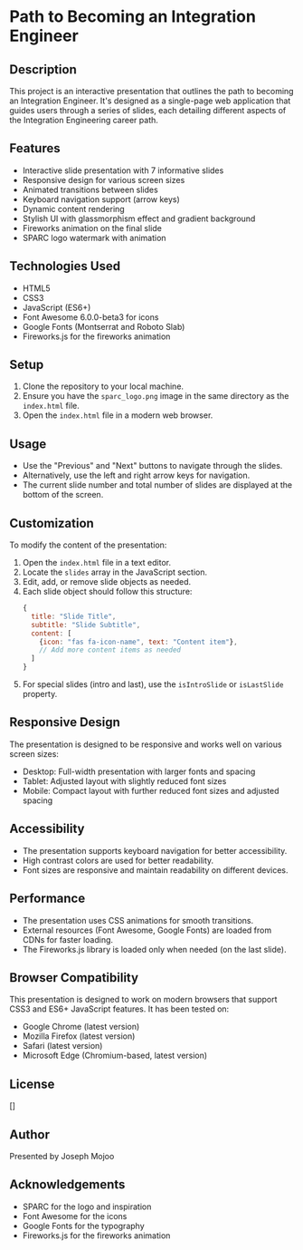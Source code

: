 # Path to Becoming an Integration Engineer

## Description

This project is an interactive presentation that outlines the path to becoming an Integration Engineer. It's designed as a single-page web application that guides users through a series of slides, each detailing different aspects of the Integration Engineering career path.

## Features

- Interactive slide presentation with 7 informative slides
- Responsive design for various screen sizes
- Animated transitions between slides
- Keyboard navigation support (arrow keys)
- Dynamic content rendering
- Stylish UI with glassmorphism effect and gradient background
- Fireworks animation on the final slide
- SPARC logo watermark with animation

## Technologies Used

- HTML5
- CSS3
- JavaScript (ES6+)
- Font Awesome 6.0.0-beta3 for icons
- Google Fonts (Montserrat and Roboto Slab)
- Fireworks.js for the fireworks animation

## Setup

1. Clone the repository to your local machine.
2. Ensure you have the `sparc_logo.png` image in the same directory as the `index.html` file.
3. Open the `index.html` file in a modern web browser.

## Usage

- Use the "Previous" and "Next" buttons to navigate through the slides.
- Alternatively, use the left and right arrow keys for navigation.
- The current slide number and total number of slides are displayed at the bottom of the screen.

## Customization

To modify the content of the presentation:

1. Open the `index.html` file in a text editor.
2. Locate the `slides` array in the JavaScript section.
3. Edit, add, or remove slide objects as needed.
4. Each slide object should follow this structure:
   ```javascript
   {
     title: "Slide Title",
     subtitle: "Slide Subtitle",
     content: [
       {icon: "fas fa-icon-name", text: "Content item"},
       // Add more content items as needed
     ]
   }
   ```
5. For special slides (intro and last), use the `isIntroSlide` or `isLastSlide` property.

## Responsive Design

The presentation is designed to be responsive and works well on various screen sizes:
- Desktop: Full-width presentation with larger fonts and spacing
- Tablet: Adjusted layout with slightly reduced font sizes
- Mobile: Compact layout with further reduced font sizes and adjusted spacing

## Accessibility

- The presentation supports keyboard navigation for better accessibility.
- High contrast colors are used for better readability.
- Font sizes are responsive and maintain readability on different devices.

## Performance

- The presentation uses CSS animations for smooth transitions.
- External resources (Font Awesome, Google Fonts) are loaded from CDNs for faster loading.
- The Fireworks.js library is loaded only when needed (on the last slide).

## Browser Compatibility

This presentation is designed to work on modern browsers that support CSS3 and ES6+ JavaScript features. It has been tested on:
- Google Chrome (latest version)
- Mozilla Firefox (latest version)
- Safari (latest version)
- Microsoft Edge (Chromium-based, latest version)

## License

[]

## Author

Presented by Joseph Mojoo

## Acknowledgements

- SPARC for the logo and inspiration
- Font Awesome for the icons
- Google Fonts for the typography
- Fireworks.js for the fireworks animation
